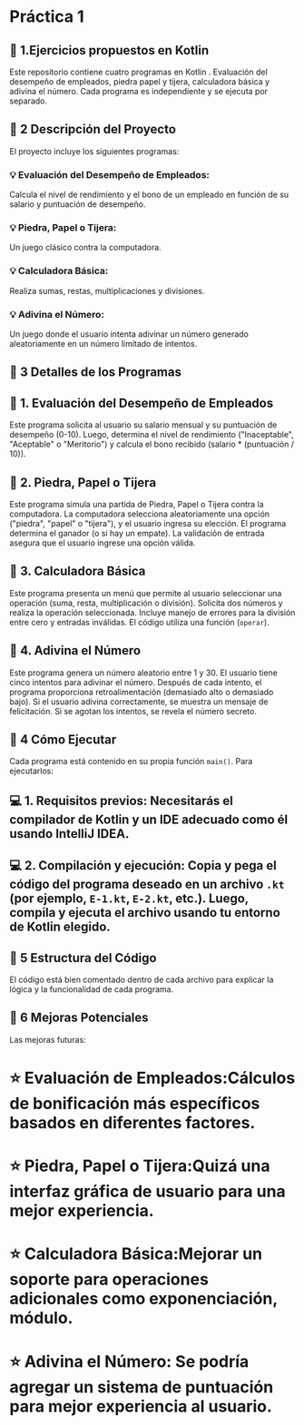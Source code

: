 
# Práctica 1

## :bookmark_tabs: 1.Ejercicios propuestos en Kotlin

Este repositorio contiene cuatro programas en Kotlin . Evaluación del desempeño de empleados, piedra papel y tijera, calculadora  básica y adivina el número. Cada programa es independiente y se ejecuta por separado.


## :bookmark_tabs: 2 Descripción del Proyecto

El proyecto incluye los siguientes programas:

### :bulb: Evaluación del Desempeño de Empleados:
Calcula el nivel de rendimiento y el bono de un empleado en función de su salario y puntuación de desempeño.

### :bulb: Piedra, Papel o Tijera:
 Un juego clásico contra la computadora.

### :bulb: Calculadora Básica:
Realiza sumas, restas, multiplicaciones y divisiones.

### :bulb: Adivina el Número:
Un juego donde el usuario intenta adivinar un número generado aleatoriamente en un número limitado de intentos.


## :bookmark_tabs: 3 Detalles de los Programas

## :rocket: 1. Evaluación del Desempeño de Empleados

Este programa solicita al usuario su salario mensual y su puntuación de desempeño (0-10). Luego, determina el nivel de rendimiento ("Inaceptable", "Aceptable" o "Meritorio") y calcula el bono recibido (salario * (puntuación / 10)). 

## :rocket: 2. Piedra, Papel o Tijera

Este programa simula una partida de Piedra, Papel o Tijera contra la computadora. La computadora selecciona aleatoriamente una opción ("piedra", "papel" o "tijera"), y el usuario ingresa su elección. El programa determina el ganador (o si hay un empate). La validación de entrada asegura que el usuario ingrese una opción válida.

## :rocket: 3. Calculadora Básica

Este programa presenta un menú que permite al usuario seleccionar una operación (suma, resta, multiplicación o división). Solicita dos números y realiza la operación seleccionada. Incluye manejo de errores para la división entre cero y entradas inválidas. El código utiliza una función (`operar`).

## :rocket: 4. Adivina el Número

Este programa genera un número aleatorio entre 1 y 30. El usuario tiene cinco intentos para adivinar el número. Después de cada intento, el programa proporciona retroalimentación (demasiado alto o demasiado bajo). Si el usuario adivina correctamente, se muestra un mensaje de felicitación. Si se agotan los intentos, se revela el número secreto.

## :bookmark_tabs: 4 Cómo Ejecutar

Cada programa está contenido en su propia función `main()`. Para ejecutarlos:

## :computer: 1. Requisitos previos: Necesitarás el compilador de Kotlin y un IDE adecuado como él usando IntelliJ IDEA.

## :computer: 2. Compilación y ejecución: Copia y pega el código del programa deseado en un archivo `.kt` (por ejemplo, `E-1.kt`, `E-2.kt`, etc.). Luego, compila y ejecuta el archivo usando tu entorno de Kotlin elegido. 

## :bookmark_tabs: 5 Estructura del Código

El código está bien comentado dentro de cada archivo para explicar la lógica y la funcionalidad de cada programa.


## :bookmark_tabs: 6 Mejoras Potenciales

Las mejoras futuras:

# :star: Evaluación de Empleados:Cálculos de bonificación más específicos basados en diferentes  factores.
# :star: Piedra, Papel o Tijera:Quizá una interfaz gráfica de usuario para una mejor experiencia.
# :star: Calculadora Básica:Mejorar un soporte para operaciones adicionales como exponenciación, módulo. 
# :star: Adivina el Número: Se podría agregar un sistema de puntuación para mejor experiencia al usuario.
